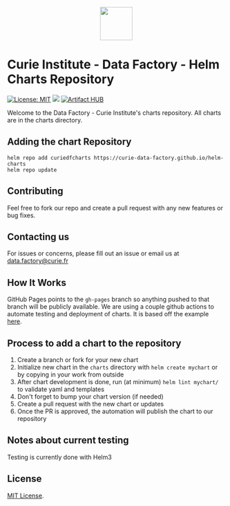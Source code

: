 <p align="center">
  <img width="75" height="77" src="https://curie.fr/themes/custom/curie/images/curie-logo.png">
</p>

# Curie Institute - Data Factory - Helm Charts Repository

[![License: MIT](https://img.shields.io/badge/License-MIT-green.svg)](https://opensource.org/licenses/MIT)
[![](https://github.com/curie-data-factory/helm-charts/workflows/Release%20Charts/badge.svg?branch=master)](https://github.com//curie-data-factory/helm-charts/actions)
[![Artifact HUB](https://img.shields.io/endpoint?url=https://artifacthub.io/badge/repository/curie-df-helm-charts)](https://artifacthub.io/packages/search?repo=curie-df-helm-charts)


Welcome to the Data Factory - Curie Institute's charts repository. All charts are in the charts directory.

## Adding the chart Repository

```
helm repo add curiedfcharts https://curie-data-factory.github.io/helm-charts
helm repo update
```

## Contributing

Feel free to fork our repo and create a pull request with any new features or bug fixes.

## Contacting us

For issues or concerns, please fill out an issue or email us at data.factory@curie.fr

## How It Works

GitHub Pages points to the `gh-pages` branch so anything pushed to that branch will be publicly available. We are using a couple github actions to automate testing and deployment of charts. It is based off the example [here](https://github.com/helm/charts-repo-actions-demo).

## Process to add a chart to the repository

1. Create a branch or fork for your new chart
1. Initialize new chart in the `charts` directory with `helm create mychart` or by copying in your work from outside
1. After chart development is done, run (at minimum) `helm lint mychart/` to validate yaml and templates
1. Don't forget to bump your chart version (if needed)
1. Create a pull request with the new chart or updates
1. Once the PR is approved, the automation will publish the chart to our repository

## Notes about current testing

Testing is currently done with Helm3

## License

[MIT License](./LICENSE).
